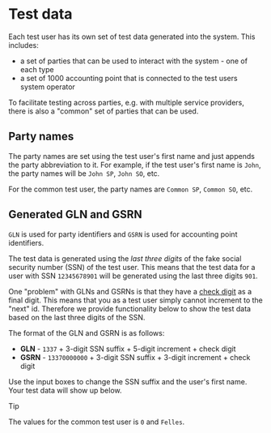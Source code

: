 <!-- markdownlint-disable MD033 MD041 MD013-->
<script src="https://unpkg.com/alpinejs@3/dist/cdn.min.js"></script>

# Test data

Each test user has its own set of test data generated into the system. This includes:

* a set of parties that can be used to interact with the system - one of each type
* a set of 1000 accounting point that is connected to the test users system operator

To facilitate testing across parties, e.g. with multiple service providers,
there is also a "common" set of parties that can be used.

## Party names

The party names are set using the test user's first name and just appends
the party abbreviation to it. For example, if the test user's first name is
`John`, the party names will be `John SP`, `John SO`, etc.

For the common test user, the party names are `Common SP`, `Common SO`, etc.

## Generated GLN and GSRN

`GLN` is used for party identifiers and `GSRN` is used for accounting point
identifiers.

The test data is generated using the *last three digits* of the fake social
security number (SSN) of the test user. This means that the test data
for a user with SSN `12345678901` will be generated using the last
three digits `901`.

One "problem" with GLNs and GSRNs is that they have a
[check digit](https://www.gs1.org/services/how-calculate-check-digit-manually)
as a final digit. This means that you as a test user simply cannot increment to
the "next" id. Therefore we provide functionality below to show the test data
based on the last three digits of the SSN.

The format of the GLN and GSRN is as follows:

* **GLN** - `1337` + 3-digit SSN suffix + 5-digit increment + check digit
* **GSRN** - `13370000000` + 3-digit SSN suffix + 3-digit increment + check digit

Use the input boxes to change the SSN suffix and the user's first name.
Your test data will show up below.

> [!TIP]
> The values for the common test user is `0` and `Felles`.

<script type="text/javascript">
    function calculateCheckDigit(code) {
        const sum = code.split('')
            .reverse()
            .map((n, i) => n * (i % 2 ? 1 : 3))
            .reduce((sum, n) => sum + n, 0)

        const roundedUp = Math.ceil(sum / 10) * 10;

        const checkDigit = roundedUp - sum;

        return checkDigit;
    }
    function generateGLN(ssnSuffix, index) {
        const base = '1337' + ssnSuffix.toString().padStart(3, '0') + index.toString().padStart(5, '0');
        return base + calculateCheckDigit(base);
    }
    function generateGSRN(ssnSuffix, index) {
        const base = '13370000000' + ssnSuffix.toString().padStart(3, '0') + index.toString().padStart(3, '0');
        return base + calculateCheckDigit(base);
    }
</script>
<div id="testdata-gen" x-data="{ ssnSuffix: 0, userFirstname: 'Common', parties: ['BRP','EU','ES','MO','SO','SP','TP','FISO'] }">
    <style type="text/css">
        #testdata-gen input{
            background: transparent;
            border: none;
            border-bottom: solid 1px #ccc;
            padding: 5px;
            transition: padding 0.4s;

        #testdata-gen .input-box {
            margin-bottom: 10px;
        }
    </style>
    <div class="input-box">
        <label for="ssnSuffix">SSN Suffix:</label>
        <input id="ssnSuffix" type="number" x-model="ssnSuffix" min="0" max="999" />
    </div>
    <div class="input-box">
        <label for="userFirstname">User Firstname:</label>
        <input id="userFirstname" type="text" x-model="userFirstname" pattern="[A-Za-z]+" />
    </div>

    <h3>Parties</h3>
    <p>
        These are the test parties for <em x-text="userFirstname"></em>.
    </p>
    <ul>
        <template x-for="(abbr, index) in parties">
            <li>
                <span x-text="generateGLN(ssnSuffix, index)"></span>
                -
                <span x-text="userFirstname + ' ' + abbr"></span>
            </li>

        </template>
    </ul>
    <h3>Accounting points</h3>
    <p>
        This list contains 1000 accounting points where
        <em x-text="userFirstname + ' SO'"></em> is the connecting system operator.
    </p>
    <ul>
        <template x-for="index in 1000">
            <li>
                <span x-text="generateGSRN(ssnSuffix, index-1)"></span>
            </li>
        </template>
</div>
